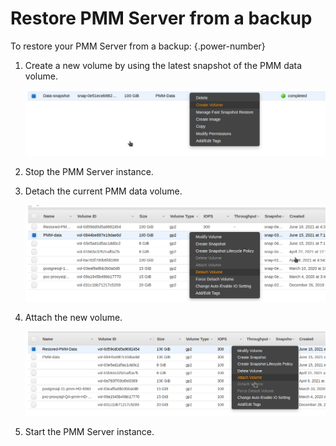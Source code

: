 # Restore PMM Server from a backup

To restore your PMM Server from a backup:
{.power-number}

1. Create a new volume by using the latest snapshot of the PMM data volume.

    ![!image](../../../_images/aws-marketplace.pmm.ec2.backup2.png)

2. Stop the PMM Server instance.

3. Detach the current PMM data volume.

    ![!image](../../../_images/aws-marketplace.pmm.ec2.backup3.png)

4. Attach the new volume.

    ![!image](../../../_images/aws-marketplace.pmm.ec2.backup4.png)

5. Start the PMM Server instance.